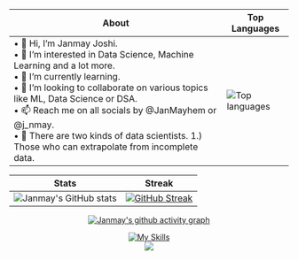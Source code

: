 <div align="center">
  
| About                                                                                                                                          | Top Languages                                                                                                     |
|-----------------------------------------------------------------------------------------------------|---------------------------------------------------------------------------------------------------------|
| • 👋 Hi, I’m Janmay Joshi.<br>• 👀 I’m interested in Data Science, Machine Learning and a lot more.<br>• 🌱 I’m currently learning.<br>• 💞️ I’m looking to collaborate on various topics like ML, Data Science or DSA.<br>• 📫 Reach me on all socials by @JanMayhem or @j_nmay.<br>• 🌚 There are two kinds of data scientists. 1.) Those who can extrapolate from incomplete data. | ![Top languages](https://github-readme-stats-sigma-five.vercel.app/api/top-langs/?username=JanmayHem&theme=tokyonight&show_icons=true) |

|     Stats                                                                                                         |     Streak                                                                                              |
|-----------------------------------------------------------------------------------------------------------------------|---------------------------------------------------------------------------------------------------------------------|
| ![Janmay's GitHub stats](https://github-readme-stats-sigma-five.vercel.app/api?username=JanmayHem&theme=tokyonight&show_icons=true) | [![GitHub Streak](https://streak-stats.demolab.com?user=JanmayHem&theme=tokyonight)](https://git.io/streak-stats)

<!-- <img src="https://github.com/JanmayHem/JanmayHem/blob/main/NUX_Octodex.gif" width="250" height="250" style="border-radius:50%"/> -->
[![Janmay's github activity graph](https://github-readme-activity-graph.cyclic.app/graph?username=JanmayHem&theme=tokyo-night&area=true&hide_border=true)](https://github.com/ashutosh00710/github-readme-activity-graph)
<!-- github-compacet, tokyo-night -->
  
  [![My Skills](https://skillicons.dev/icons?i=c,cpp,discord,git,github,idea,java,linkedin,matlab,mysql,py,tensorflow,twitter,unity)](https://skillicons.dev)
  <br>![](https://komarev.com/ghpvc/?username=JanmayHem&color=green)
<!--   <br>![](https://hit.yhype.me/github/profile?user_id=77008411) -->
</div>

<!---
JanmayHem/JanmayHem is a ✨ special ✨ repository because its `README.md` (this file) appears on your GitHub profile.
You can click the Preview link to take a look at your changes. Hehe
--->
